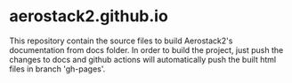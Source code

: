 # aerostack2.github.io

This repository contain the source files to build Aerostack2's documentation from docs folder. 
In order to build the project, just push the changes to docs and github actions will automatically push
the built html files in branch 'gh-pages'.
